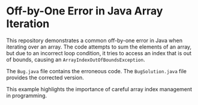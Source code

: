 # Off-by-One Error in Java Array Iteration

This repository demonstrates a common off-by-one error in Java when iterating over an array. The code attempts to sum the elements of an array, but due to an incorrect loop condition, it tries to access an index that is out of bounds, causing an `ArrayIndexOutOfBoundsException`.

The `Bug.java` file contains the erroneous code. The `BugSolution.java` file provides the corrected version.

This example highlights the importance of careful array index management in programming.